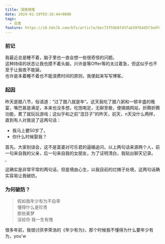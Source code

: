 ```yaml
---
title: 深夜随笔
date: 2024-01-19T03:16:44+0800
tags:
  - 日常
feature: https://i0.hdslb.com/bfs/article/bec73f59b8fd3fab59f64d5f3edfcbf1514080334.jpg
---
```

### 前记

我最近总是睡不着，脑子里也一直会想一些很奇怪的问题。</br>
这种持续的状态让我也摸不着头脑，兴许是等Offer等的太过着急，但这似乎也不至于让我夜不能寐。</br>
也许是本着睡不着也不能浪费时间的原则，我便起来写写博客。
### 起因
昨天是腊八节，俗语道：“过了腊八就是年”。这天我吃了腊八粥和一顿丰盛的晚宴，嘴巴甚是满足，本来也没多想，吃饱喝足，无聊至极，便搞搞网站，折腾折腾功能，累了就玩玩游戏；这似乎和之前“混日子”的昨天，前天，n天没什么两样，直到有人对我说了这两句话：
- 我马上要50岁了。
- 你什么时候娶我？

首先。大家别误会，这不是富婆对可乐君的逼婚追问，以上两句话来源两个人，前一句来自我的父亲，后一句来自我的女朋友，为了证明清白，我贴出聊天记录。

<img src="https://i0.hdslb.com/bfs/article/e5b35318f4d444e7163081ad5ef2bee0514080334.jpg" style="zoom: 33%;" />

这确实是非常平常的两句话，但是境由心生，以我目前的烂摊子处境，这两句话确实容易让我破防。

### 为何破防？
> 假如我年少有为不自卑</br>
> 懂得什么是珍贵</br>
> 那些美梦</br>
> 没给你 我一生有愧</br>

很多年前，我很讨厌李荣浩的《年少有为》，那个时候我不懂得为什么要年少有为，you'w
